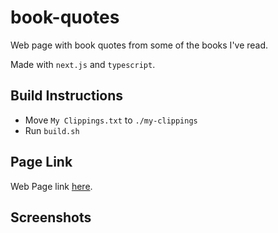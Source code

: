 # book-quotes

Web page with book quotes from some of the books I've read.

Made with `next.js` and `typescript`.

## Build Instructions

- Move `My Clippings.txt` to `./my-clippings`
- Run `build.sh`

## Page Link

Web Page link [here](https://book-quotes-matiasop11.vercel.app/).

## Screenshots
